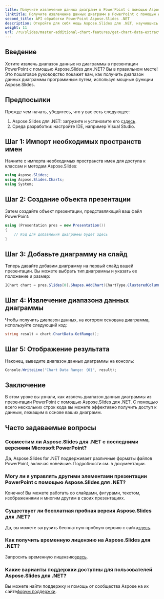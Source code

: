 ```yaml
---
title: Получите извлечение данных диаграмм в PowerPoint с помощью Aspose.Slides
linktitle: Получите извлечение данных диаграмм в PowerPoint с помощью Aspose.Slides
second_title: API обработки PowerPoint Aspose.Slides .NET
description: Откройте для себя мощь Aspose.Slides для .NET, научившись извлекать диапазон данных из диаграмм в презентациях PowerPoint программным способом. Это пошаговое руководство содержит четкие инструкции.
weight: 11
url: /ru/slides/master-additional-chart-features/get-chart-data-extraction/
---
```

## Введение

Хотите извлечь диапазон данных из диаграммы в презентации PowerPoint с помощью Aspose.Slides для .NET? Вы в правильном месте! Это пошаговое руководство покажет вам, как получить диапазон данных диаграммы программным путем, используя мощные функции Aspose.Slides.

## Предпосылки

Прежде чем начать, убедитесь, что у вас есть следующее:

1.  Aspose.Slides для .NET: загрузите и установите его с[здесь](https://releases.aspose.com/slides/net/).
2. Среда разработки: настройте IDE, например Visual Studio.

## Шаг 1: Импорт необходимых пространств имен

Начните с импорта необходимых пространств имен для доступа к классам и методам Aspose.Slides:

```csharp
using Aspose.Slides;
using Aspose.Slides.Charts;
using System;
```

## Шаг 2: Создание объекта презентации

Затем создайте объект презентации, представляющий ваш файл PowerPoint:

```csharp
using (Presentation pres = new Presentation())
{
    // Код для добавления диаграммы будет здесь
}
```

## Шаг 3: Добавьте диаграмму на слайд

Теперь давайте добавим диаграмму на первый слайд вашей презентации. Вы можете выбрать тип диаграммы и указать ее положение и размер:

```csharp
IChart chart = pres.Slides[0].Shapes.AddChart(ChartType.ClusteredColumn, 10, 10, 400, 300);
```

## Шаг 4: Извлечение диапазона данных диаграммы

Чтобы получить диапазон данных, на котором основана диаграмма, используйте следующий код:

```csharp
string result = chart.ChartData.GetRange();
```

## Шаг 5: Отображение результата

Наконец, выведите диапазон данных диаграммы на консоль:

```csharp
Console.WriteLine("Chart Data Range: {0}", result);
```

## Заключение

В этом уроке вы узнали, как извлечь диапазон данных диаграммы из презентации PowerPoint с помощью Aspose.Slides для .NET. С помощью всего нескольких строк кода вы можете эффективно получить доступ к данным, лежащим в основе ваших диаграмм.

## Часто задаваемые вопросы

### Совместим ли Aspose.Slides для .NET с последними версиями Microsoft PowerPoint?
Да, Aspose.Slides for .NET поддерживает различные форматы файлов PowerPoint, включая новейшие. Подробности см. в документации.

### Могу ли я управлять другими элементами презентации PowerPoint с помощью Aspose.Slides для .NET?
Конечно! Вы можете работать со слайдами, фигурами, текстом, изображениями и многим другим в своих презентациях.

### Существует ли бесплатная пробная версия Aspose.Slides для .NET?
 Да, вы можете загрузить бесплатную пробную версию с сайта[здесь](https://releases.aspose.com/).

### Как получить временную лицензию на Aspose.Slides для .NET?
 Запросить временную лицензию[здесь](https://purchase.aspose.com/temporary-license/).

### Какие варианты поддержки доступны для пользователей Aspose.Slides для .NET?
 Вы можете найти поддержку и помощь от сообщества Aspose на их сайте[форум поддержки](https://forum.aspose.com/).